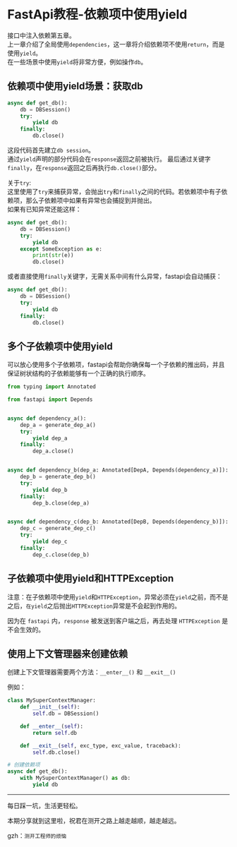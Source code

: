 # FastApi教程-依赖项中使用yield

接口中注入依赖第五章。  
上一章介绍了全局使用`dependencies`，这一章将介绍依赖项不使用`return`，而是使用`yield`。  
在一些场景中使用`yield`将非常方便，例如操作`db`。

## 依赖项中使用yield场景：获取db
```python
async def get_db():
    db = DBSession()
    try:
        yield db
    finally:
        db.close()
```

这段代码首先建立`db session`。  
通过`yield`声明的部分代码会在`response`返回之前被执行。
最后通过关键字`finally`，在`response`返回之后再执行`db.close()`部分。

关于`try`:  
这里使用了`try`来捕获异常，会抛出`try`和`finally`之间的代码。若依赖项中有子依赖项，那么子依赖项中如果有异常也会捕捉到并抛出。  
如果有已知异常还能这样：
```python
async def get_db():
    db = DBSession()
    try:
        yield db
    except SomeException as e:
        print(str(e))
        db.close()
```

或者直接使用`finally`关键字，无需关系中间有什么异常，fastapi会自动捕获：
```python
async def get_db():
    db = DBSession()
    try:
        yield db
    finally:
        db.close()
```

## 多个子依赖项中使用yield

可以放心使用多个子依赖项，fastapi会帮助你确保每一个子依赖的推出码，并且保证树状结构的子依赖能够有一个正确的执行顺序。

```python
from typing import Annotated

from fastapi import Depends


async def dependency_a():
    dep_a = generate_dep_a()
    try:
        yield dep_a
    finally:
        dep_a.close()


async def dependency_b(dep_a: Annotated[DepA, Depends(dependency_a)]):
    dep_b = generate_dep_b()
    try:
        yield dep_b
    finally:
        dep_b.close(dep_a)


async def dependency_c(dep_b: Annotated[DepB, Depends(dependency_b)]):
    dep_c = generate_dep_c()
    try:
        yield dep_c
    finally:
        dep_c.close(dep_b)
```

## 子依赖项中使用yield和HTTPException

注意：在子依赖项中使用`yield`和`HTTPException`，异常必须在`yield`之前，而不是之后，`在yield`之后抛出`HTTPException`异常是不会起到作用的。

因为在 `fastapi` 内，`response` 被发送到客户端之后，再去处理 `HTTPException` 是不会生效的。

## 使用上下文管理器来创建依赖

创建上下文管理器需要两个方法：`__enter__()` 和 `__exit__()`

例如：
```python
class MySuperContextManager:
    def __init__(self):
        self.db = DBSession()

    def __enter__(self):
        return self.db

    def __exit__(self, exc_type, exc_value, traceback):
        self.db.close()

# 创建依赖项
async def get_db():
    with MySuperContextManager() as db:
        yield db
```


***

每日踩一坑，生活更轻松。

本期分享就到这里啦，祝君在测开之路上越走越顺，越走越远。

gzh：`测开工程师的烦恼`


